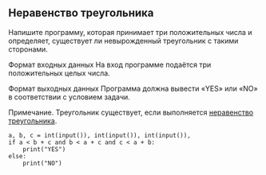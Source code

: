 ## Неравенство треугольника
Напишите программу, которая принимает три положительных числа и определяет, существует ли невырожденный треугольник с такими сторонами.

Формат входных данных
На вход программе подаётся три положительных целых числа.

Формат выходных данных
Программа должна вывести «YES» или «NO» в соответствии с условием задачи.

Примечание. Треугольник существует, если выполняется [неравенство треугольника](https://ru.wikipedia.org/wiki/%D0%9D%D0%B5%D1%80%D0%B0%D0%B2%D0%B5%D0%BD%D1%81%D1%82%D0%B2%D0%BE_%D1%82%D1%80%D0%B5%D1%83%D0%B3%D0%BE%D0%BB%D1%8C%D0%BD%D0%B8%D0%BA%D0%B0).

```
a, b, c = int(input()), int(input()), int(input()),
if a < b + c and b < a + c and c < a + b:
    print("YES")
else:
    print("NO")

```